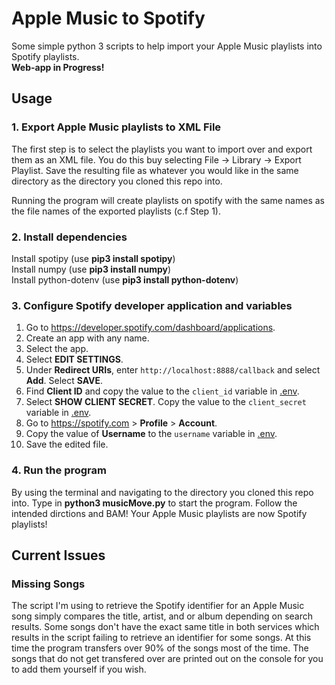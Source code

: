 # Apple Music to Spotify <br>
 Some simple python 3 scripts to help import your Apple Music playlists into Spotify playlists. <br >
 **Web-app in Progress!** <br>
 
## Usage
### 1. Export Apple Music playlists to XML File <br >
The first step is to select the playlists you want to import over and export them as an XML file. You do this buy selecting File -> Library -> Export Playlist. Save the resulting file as whatever you would like in the same directory as the directory you cloned this repo into.

Running the program will create playlists on spotify with the same names as the file names of the exported playlists (c.f Step 1).
 <br>

### 2. Install dependencies <br >
Install spotipy (use **pip3 install spotipy**) <br >
Install numpy (use **pip3 install numpy**) <br >
Install python-dotenv (use **pip3 install python-dotenv**) <br >

### 3. Configure Spotify developer application and variables
1. Go to https://developer.spotify.com/dashboard/applications.
2. Create an app with any name.
3. Select the app.
4. Select **EDIT SETTINGS**.
5. Under **Redirect URIs**, enter `http://localhost:8888/callback` and select **Add**. Select **SAVE**.
6. Find **Client ID** and copy the value to the `client_id` variable in [.env](./.env).
7. Select **SHOW CLIENT SECRET**. Copy the value to the `client_secret` variable in [.env](./.env).
8. Go to https://spotify.com > **Profile** > **Account**.
9. Copy the value of **Username** to the `username` variable in [.env](./.env).
10. Save the edited file.


### 4. Run the program <br >
By using the terminal and navigating to the directory you cloned this repo into. Type in **python3 musicMove.py** to start the program. Follow the intended dirctions and BAM! Your Apple Music playlists are now Spotify playlists! <br >

## Current Issues
### Missing Songs <br >
The script I'm using to retrieve the Spotify identifier for an Apple Music song simply compares the title, artist, and or album depending on search results. Some songs don't have the exact same title in both services which results in the script failing to retrieve an identifier for some songs. At this time the program transfers over 90% of the songs most of the time. The songs that do not get transfered over are printed out on the console for you to add them yourself if you wish.






